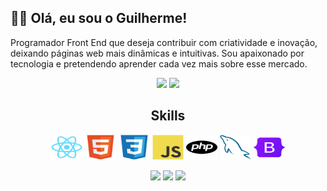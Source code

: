 ## 👋🏻 Olá, eu sou o Guilherme!

<p>Programador Front End que deseja contribuir com criatividade e inovação, deixando páginas
web mais dinâmicas e intuitivas. Sou apaixonado por tecnologia e pretendendo aprender cada vez mais sobre esse mercado.
</p>
  
 <div align="center">
  <img height="180em" src="https://github-readme-stats.vercel.app/api?username=Guilherme-TI&show_icons=true&theme=dark&include_all_commits=true&count_private=true">
  <img height="180em" src="https://github-readme-stats.vercel.app/api/top-langs/?username=Guilherme-TI&layout=compact&langs_count=7&theme=dark">
</div>
  
<div align="center">
  <h2>Skills</h2>
  <img align="center" alt="Gui-React" height="40" width="50" src="https://raw.githubusercontent.com/devicons/devicon/master/icons/react/react-original.svg">
  <img align="center" alt="Gui-HTML" height="40" width="50" src="https://raw.githubusercontent.com/devicons/devicon/master/icons/html5/html5-original.svg">
  <img align="center" alt="Gui-CSS" height="40" width="50" src="https://raw.githubusercontent.com/devicons/devicon/master/icons/css3/css3-original.svg">
  <img align="center" alt="Gui-js" height="40" width="50" src="https://raw.githubusercontent.com/devicons/devicon/master/icons/javascript/javascript-original.svg">
  <img align="center" alt="Gui-PHP" height="40" width="50" src="https://raw.githubusercontent.com/devicons/devicon/master/icons/php/php-plain.svg">
  <img align="center" alt="Gui-Sql" height="40" width="50" src="https://raw.githubusercontent.com/devicons/devicon/master/icons/mysql/mysql-plain.svg">
  <img align="center" alt="Gui-Bootstrap" height="40" width="50" src="https://raw.githubusercontent.com/devicons/devicon/master/icons/bootstrap/bootstrap-original.svg">
 </div><br>
  
<div align="center"> 
  <a href="https://www.instagram.com/luizgui.dev/" target="_blank"><img src="https://img.shields.io/badge/-Instagram-%23333?style=for-the-badge&logo=instagram&logoColor=people" target="_blank"></a>
 <a href="https://www.linkedin.com/in/luiz-guilherme-9a1664271" target="_blank"><img src="https://img.shields.io/badge/Linkedin-%23333?style=for-the-badge&logo=linkedin&logoColor=blue" target="_blank"></a> 
  <a href="luizguikira@gmail.com"><img src="https://img.shields.io/badge/-Gmail-%23333?style=for-the-badge&logo=gmail&logoColor=white" target="_blank"></a>
</div>
